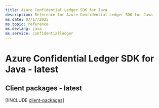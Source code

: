 ```yaml
---
title: Azure Confidential Ledger SDK for Java
description: Reference for Azure Confidential Ledger SDK for Java
ms.date: 07/17/2025
ms.topic: reference
ms.devlang: java
ms.service: confidentialledger
---
```

# Azure Confidential Ledger SDK for Java - latest

## Client packages - latest
[!INCLUDE [client-packages](confidential-ledger-client-index.md)]